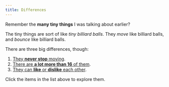 ```yaml
---
title: Differences
---
```


<script>
    var sim = createSimulation({
        initialize: function(simulation) {
            var p = simulation.parameters;
            p.friction = 0.2;

            initBilliards(simulation, simulation.boxBounds);

    		setToolbarAvailableTools(simulation.toolbar, ["impulse"]);
        }
    });
</script>


Remember the **many tiny things** I was talking about earlier?


The tiny things are sort of like _tiny billiard balls_.
They _move_ like billiard balls, and _bounce_ like billiard balls.

There are three big differences, though:

1. [They **never stop** moving](/billiards/friction/1_stopping).
2. [There are **a lot more than 16** of them](/billiards/many/1_single_particle).
3. [They can **like** or **dislike** each other](/billiards/attraction/1_love).

Click the items in the list above to explore them.
